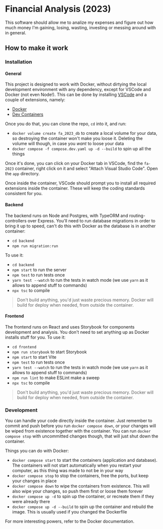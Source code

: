 # Financial Analysis (2023)

This software should allow me to analize my expenses and figure out how much money I'm gaining, losing, wasting, investing or messing around with in general.

## How to make it work

### Installation

#### General

This project is designed to work with Docker, without dirtying the local development environment with any dependency, except for VSCode and Docker (not even Node!). This can be done by installing [VSCode](https://code.visualstudio.com/) and a couple of extensions, namely:

- [Docker](https://marketplace.visualstudio.com/items?itemName=ms-azuretools.vscode-docker)
- [Dev Containers](https://marketplace.visualstudio.com/items?itemName=ms-vscode-remote.remote-containers)

Once you do that, you can clone the repo, `cd` into it, and run:

- `docker volume create fa_2023_db` to create a local volume for your data, so destroying the container won't make you loose it. Deleting the volume will though, in case you _want_ to loose your data
- `docker compose -f compose.dev.yaml up -d --build` to spin up all the things

Once it's done, you can click on your Docker tab in VSCode, find the `fa-2023` container, right click on it and select "Attach Visual Studio Code". Open the `app` directory.

Once inside the container, VSCode should prompt you to install all required extensions inside the container. These will keep the coding standards consistent for you.

#### Backend

The backend runs on Node and Postgres, with TypeORM and routing-controllers over Express. You'll need to run database migrations in order to bring it up to speed, can't do this with Docker as the database is in another container:

- `cd backend`
- `npm run migration:run`

To use it:

- `cd backend`
- `npm start` to run the server
- `npm test` to run tests once
- `yarn test --watch` to run the tests in watch mode (we use `yarn` as it allows to append stuff to commands)
- `npx tsc` to compile

> Don't build anything, you'd just waste precious memory. Docker will build for deploy when needed, from outside the container.

#### Frontend

The frontend runs on React and uses Storybook for components development and analysis. You don't need to set anything up as Docker installs stuff for you. To use it:

- `cd frontend`
- `npm run storybook` to start Storybook
- `npm start` to start Vite
- `npm test` to run tests once
- `yarn test --watch` to run the tests in watch mode (we use `yarn` as it allows to append stuff to commands)
- `npm run lint` to make ESLint make a sweep
- `npx tsc` to compile

> Don't build anything, you'd just waste precious memory. Docker will build for deploy when needed, from outside the container.

### Development

You can handle your code directly inside the container. Just remember to commit and push before you run `docker compose down`, or your changes will be wiped from existence together with the container. You can run `docker compose stop` with uncommitted changes though, that will just shut down the container.

Things you can do with Docker:

- `docker compose start` to start the containers (application and database). The containers will not start automatically when you restart your computer, as this thing was made to not be in your way
- `docker compose stop` to stop the containers, free the ports, but keep your changes in place
- `docker compose down` to wipe the containers from existence. This will also wipe your changes, so push them first or loose them forever
- `docker compose up -d` to spin up the container, or recreate them if they were already there
- `docker compose up -d --build` to spin up the container and rebuild the image. This is usually used if you changed the Dockerfile

For more interesting powers, refer to the Docker documentation.
